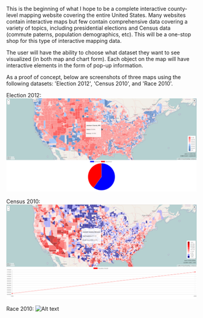 This is the beginning of what I hope to be a complete interactive county-level mapping website covering the entire United States. Many websites contain interactive maps but few contain comprehensive data covering a variety of topics, including presidential elections and Census data (commute paterns, population demographics, etc).  This will be a one-stop shop for this type of interactive mapping data.

The user will have the ability to choose what dataset they want to see visualized (in both map and chart form). Each object on the map will have interactive elements in the form of pop-up information.

As a proof of concept, below are screenshots of three maps using the following datasets: 'Election 2012', 'Census 2010', and 'Race 2010'.

Election 2012:
![Alt text](https://github.com/ShawnUrbach/MappingProject/blob/master/Screenshot_Election2012.png?raw=true "Election 2012")

Census 2010:
![Alt text](https://github.com/ShawnUrbach/MappingProject/blob/master/Screenshot_Census2010.png?raw=true "Census 2010")

Race 2010:
![Alt text](https://github.com/ShawnUrbach/MappingProject/blob/master/Race2010.png?raw=true "Race 2010")